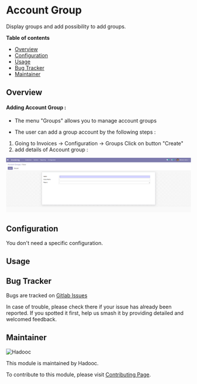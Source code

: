 # Account Group

Display groups and add possibility to add groups.

**Table of contents**

- [Overview](#overview)
- [Configuration](#configuration)
- [Usage](#usage)
- [Bug Tracker](#bug-tracker)
- [Maintainer](#maintainer)

## Overview

#### Adding Account Group :

- The menu "Groups" allows you to manage account groups

- The user can add a group account by the following steps :

1. Going to Invoices -> Configuration -> Groups Click on button "Create"
2. add details of Account group :

![Adding group](static/description/account_group.png)

## Configuration

You don't need a specific configuration.

## Usage

## Bug Tracker

Bugs are tracked on
[Gitlab Issues](https://gitlab.com/hadooc/odoo/account/issues)

In case of trouble, please check there if your issue has already been reported.
If you spotted it first, help us smash it by providing detailed and welcomed
feedback.

## Maintainer

![Hadooc](https://hadooc.com/logo)

This module is maintained by Hadooc.

To contribute to this module, please visit
[Contributing Page](https://gitlab.com/hadooc/extra/wikis/Contributing).
